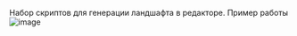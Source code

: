 Набор скриптов для генерации ландшафта в редакторе. Пример работы
![image](https://github.com/GorelovAlexey/MapGeneration/assets/33570758/02ee46d4-b956-44e3-a5c6-be056bd952a3)
